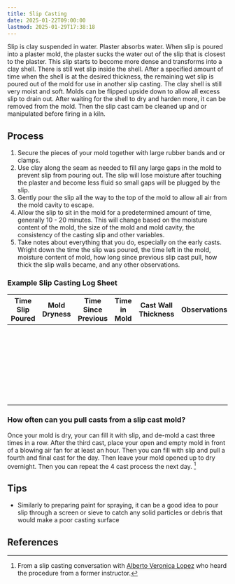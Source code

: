 ```yaml
---
title: Slip Casting
date: 2025-01-22T09:00:00
lastmod: 2025-01-29T17:38:18
---
```


Slip is clay suspended in water. Plaster absorbs water. When slip is poured into a plaster mold, the plaster sucks the water out of the slip that is closest to the plaster. This slip starts to become more dense and transforms into a clay shell. There is still wet slip inside the shell. After a specified amount of time when the shell is at the desired thickness, the remaining wet slip is poured out of the mold for use in another slip casting. The clay shell is still very moist and soft. Molds can be flipped upside down to allow all excess slip to drain out. After waiting for the shell to dry and harden more, it can be removed from the mold. Then the slip cast cam be cleaned up and or manipulated before firing in a kiln.

## Process

1. Secure the pieces of your mold together with large rubber bands and or clamps.
2. Use clay along the seam as needed to fill any large gaps in the mold to prevent slip from pouring out. The slip will lose moisture after touching the plaster and become less fluid so small gaps will be plugged by the slip.
3. Gently pour the slip all the way to the top of the mold to allow all air from the mold cavity to escape.
4. Allow the slip to sit in the mold for a predetermined amount of time, generally 10 - 20 minutes. This will change based on the moisture content of the mold, the size of the mold and mold cavity, the consistency of the casting slip and other variables.
5. Take notes about everything that you do, especially on the early casts. Wright down the time the slip was poured, the time left in the mold, moisture content of mold, how long since previous slip cast pull, how thick the slip walls became, and any other observations.

### Example Slip Casting Log Sheet

<div class="responsive-table-markdown">

| Time Slip Poured | Mold Dryness | Time Since Previous | Time in Mold | Cast Wall Thickness | Observations |
| ---------------- | ------------ | ------------------- | ------------ | ------------------- | ------------ |
| &nbsp;           | &nbsp;       | &nbsp;              | &nbsp;       | &nbsp;              | &nbsp;       |
| &nbsp;           | &nbsp;       | &nbsp;              |              |                     |              |
| &nbsp;           |              | &nbsp;              | &nbsp;       |                     |              |
|                  |              | &nbsp;              |              |                     |              |
|                  |              | &nbsp;              |              |                     |              |
|                  |              | &nbsp;              |              |                     |              |
|                  |              | &nbsp;              |              |                     |              |

</div>

### How often can you pull casts from a slip cast mold?

Once your mold is dry, your can fill it with slip, and de-mold a cast three times in a row. After the third cast, place your open and empty mold in front of a blowing air fan for at least an hour. Then you can fill with slip and pull a fourth and final cast for the day. Then leave your mold opened up to dry overnight. Then you can repeat the 4 cast process the next day. [^alberto-1]

## Tips

- Similarly to preparing paint for spraying, it can be a good idea to pour slip through a screen or sieve to catch any solid particles or debris that would make a poor casting surface

## References

[^alberto-1]: From a slip casting conversation with [Alberto Veronica Lopez](https://www.instagram.com/albertoveronicalopez/) who heard the procedure from a former instructor.
